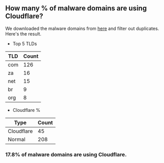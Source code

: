 ## How many % of malware domains are using Cloudflare?


We downloaded the malware domains from [here](https://urlhaus.abuse.ch) and filter out duplicates.
Here's the result.


[//]: # (start replacement)


- Top 5 TLDs

| TLD | Count |
| --- | --- |
| com | 126 |
| za | 16 |
| net | 15 |
| br | 9 |
| org | 8 |


- Cloudflare %

| Type | Count |
| --- | --- |
| Cloudflare | 45 |
| Normal | 208 |


### 17.8% of malware domains are using Cloudflare.